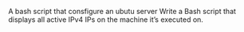 A bash script that consfigure an ubutu server
Write a Bash script that displays all active IPv4 IPs on the machine it’s executed on.
